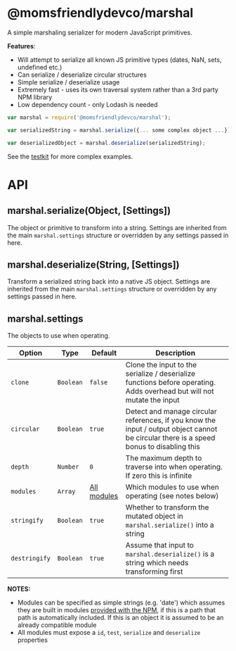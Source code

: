 @momsfriendlydevco/marshal
==========================
A simple marshaling serializer for modern JavaScript primitives.

**Features**:

* Will attempt to serialize all known JS primitive types (dates, NaN, sets, undefined etc.)
* Can serialize / deserialize circular structures
* Simple serialize / deserialize usage
* Extremely fast - uses its own traversal system rather than a 3rd party NPM library
* Low dependency count - only Lodash is needed


```javascript
var marshal = require('@momsfriendlydevco/marshal');

var serializedString = marshal.serialize({... some complex object ...});

var deserializedObject = marshal.deserialize(serializedString);
```

See the [testkit](./test) for more complex examples.


API
===

marshal.serialize(Object, [Settings])
-------------------------------------
The object or primitive to transform into a string.
Settings are inherited from the main `marshal.settings` structure or overridden by any settings passed in here.


marshal.deserialize(String, [Settings])
---------------------------------------
Transform a serialized string back into a native JS object.
Settings are inherited from the main `marshal.settings` structure or overridden by any settings passed in here.


marshal.settings
----------------
The objects to use when operating.

| Option        | Type      | Default                  | Description                                                                                                            |
|---------------|-----------|--------------------------|------------------------------------------------------------------------------------------------------------------------|
| `clone`       | `Boolean` | `false`                  | Clone the input to the serialize / deserialize functions before operating. Adds overhead but will not mutate the input |
| `circular`    | `Boolean` | `true`                   | Detect and manage circular references, if you know the input / output object cannot be circular there is a speed bonus to disabling this |
| `depth`       | `Number`  | `0`                      | The maximum depth to traverse into when operating. If zero this is infinite                                            |
| `modules`     | `Array`   | [All modules](./modules) | Which modules to use when operating (see notes below)                                                                  |
| `stringify`   | `Boolean` | `true`                   | Whether to transform the mutated object in `marshal.serialize()` into a string                                         |
| `destringify` | `Boolean` | `true`                   | Assume that input to `marshal.deserialize()` is a string which needs transforming first                                |


**NOTES:**

* Modules can be specified as simple strings (e.g. 'date') which assumes they are built in modules [provided with the NPM](./modules), if this is a path that path is automatically included. If this is an object it is assumed to be an already compatible module
* All modules must expose a `id`, `test`, `serialize` and `deserialize` properties
